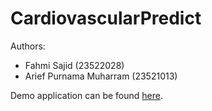 # CardiovascularPredict

Authors:
- Fahmi Sajid (23522028)
- Arief Purnama Muharram (23521013)

Demo application can be found [here](https://cardiovascularpredict.streamlit.app/).